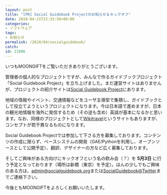 ```yaml
---
layout: post
title: "[PR] Social Guidebook Projectのお知らせ＆キックオフ"
date: 2010-04-21T23:33:58+09:00
categories:
- ソフトウェア
tags: 
- お知らせ
permalink: /2010/04/socialguidebook/
catch: 
id: 21086
---
```

いつもMOONGIFTをご覧いただきありがとうございます。

  

管理者の個人的なプロジェクトですが、みんなで作るガイドブックプロジェクト「Social Guidebook Project」を立ち上げました。まだ運営サイトはありませんが、プロジェクトの紹介サイトは[Social Guidebook Project](http://project.socialguidebook.org/home/)にあります。

  

地域の情報やイベント、交通情報などをユーザ主導型で集積し、ガイドブックとして役立てようというプロジェクトになります。今は日本語で進めますが、日本の観光地情報を海外に発信するため（その逆も含め）英語が基本になるかと思います。なお、同様のプロジェクトとして[Wikitravel](http://wikitravel.org/)というサイトもありますが、コンセプトが若干異なるものになります。

  

Social Guidebook Projectでは参加して下さる方を募集しております。コンテンツの作成に限らず、ベースシステムの開発（GAE/Pythonを利用し、オープンソースとして公開予定）、翻訳、デザイナーの方など広く募集しております。

  

そしてご興味がある方向けにキックオフという名の飲み会（？）を **5月3日** に行う予定となっております（場所は新橋（東京）を予定）。ほんの少しでもご興味のある方は、[admin@socialguidebook.org](mailto:admin@socialguidebook.org)または[SocialGuidebook@Twitter](http://twitter.com/socialguidebook)までご連絡下さい。

  

今後ともMOONGIFTをよろしくお願いいたします。

  
